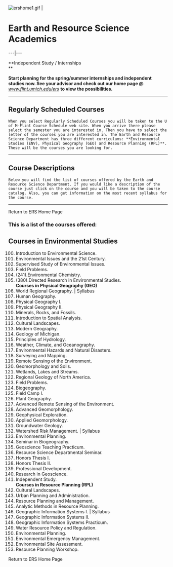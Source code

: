 ![ershome1.gif](../pictures/ershome1.gif) |

# Earth and Resource Science Academics  
  
  
  
---|---  
  
  
**Independent Study / Internships  
**  
  
**Start planning for the spring/summer internships and independent studies
now. See your advisor and check out our home page @**
_www.flint.umich.edu/ers_ **to view the possibilities.**  
  
---  
  
  
  
  

## Regularly Scheduled Courses

  
    When you select Regularly Scheduled Courses you will be taken to the U of M-Flint Course Schedule web site. When you arrive there please select the semester you are interested in. Then you have to select the letter of the courses you are interested in. The Earth and Resource Science Department has three different curriculums: **Environmental Studies (ENV), Physical Geography (GEO) and Resource Planning (RPL)**. These will be the courses you are looking for.   
---  
  
  

## Course Descriptions

    Below you will find the list of courses offered by the Earth and Resource Science Department. If you would like a description of the course just click on the course and you will be taken to the course catalog. Also, you can get information on the most recent syllabus for the course.   
---  
  
  
Return to ERS Home Page  
  

### This is a list of the courses offered:

**Courses in Environmental Studies**  
---  
100.  Introduction to Environmental Science.  
289.  Environmental Issues and the 21st Century.  
291.  Supervised Study of Environmental Issues.  
370.  Field Problems.  
380.  (241).Environmental Chemistry.  
389.  (380).Directed Research in Environmental Studies.  
**Courses in Physical Geography (GEO)**  
115.  World Regional Geography. |  Syllabus  
116.  Human Geography.  
150.  Physical Geography I.  
151.  Physical Geography II.  
202.  Minerals, Rocks, and Fossils.  
203.  Introduction to Spatial Analysis.  
215.  Cultural Landscapes.  
216.  Modern Geography.  
265.  Geology of Michigan.  
272.  Principles of Hydrology.  
282.  Weather, Climate, and Oceanography.  
285.  Environmental Hazards and Natural Disasters.  
303.  Surveying and Mapping.  
304.  Remote Sensing of the Environment.  
331.  Geomorphology and Soils.  
340.  Wetlands, Lakes and Streams.  
365.  Regional Geology of North America.  
370.  Field Problems.  
372.  Biogeography.  
381.  Field Camp I.  
382.  Plant Geography.  
404.  Advanced Remote Sensing of the Environment.  
431.  Advanced Geomorphology.  
441.  Geophysical Exploration.  
451.  Applied Geomorphology.  
471.  Groundwater Geology.  
472.  Watershed Risk Management. |  Syllabus  
476.  Environmental Planning.  
482.  Seminar in Biogeography.  
489.  Geoscience Teaching Practicum.  
490.  Resource Science Departmental Seminar.  
495.  Honors Thesis I.  
496.  Honors Thesis II.  
497.  Professional Development.  
498.  Research in Geoscience.  
499.  Independent Study.  
**Courses in Resource Planning (RPL)**  
215.  Cultural Landscapes.  
311.  Urban Planning and Administration.  
312.  Resource Planning and Management.  
360.  Analytic Methods in Resource Planning.  
370.  Geographic Information Systems I. |  Syllabus  
371.  Geographic Information Systems II.  
470.  Geographic Information Systems Practicum.  
472.  Water Resource Policy and Regulation.  
476.  Environmental Planning.  
485.  Environmental Emergency Management.  
486.  Environmental Site Assessment.  
495.  Resource Planning Workshop.  
  
  
Return to ERS Home Page

